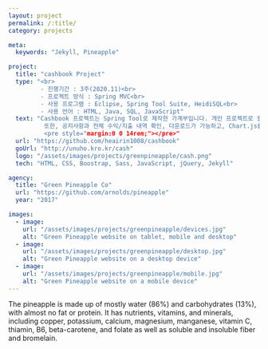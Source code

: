 ```yaml
---
layout: project
permalink: /:title/
category: projects

meta:
  keywords: "Jekyll, Pineapple"

project:
  title: "cashbook Project"
  type: "<br>
         - 진행기간 : 3주(2020.11)<br>
         - 프로젝트 방식 : Spring MVC<br>
         - 사용 프로그램 : Eclipse, Spring Tool Suite, HeidiSQL<br>
         - 사용 언어 : HTML, Java, SQL, JavaScript"
  text: "Cashbook 프로젝트는 Spring Tool로 제작한 가계부입니다. 개인 프로젝트로 캘린더API를 사용해 달력을 표시하여 전체적인 수익, 지출을 확인 가능합니다.<br>
          또한, 공지사항과 전체 수익/지출 내역 확인, 다운로드가 가능하고, Chart.js를 이용해 여러 통계차트를 확인할 수 있습니다.
          <pre style="margin:0 0 14rem;"></pre>"
  url: "https://github.com/heairin1008/cashbook"
  goUrl: "http://unuho.kro.kr/cash"
  logo: "/assets/images/projects/greenpineapple/cash.png"
  tech: "HTML, CSS, Boostrap, Sass, JavaScript, jQuery, Jekyll"

agency:
  title: "Green Pineapple Co"
  url: "https://github.com/arnolds/pineapple"
  year: "2017"

images:
  - image:
    url: "/assets/images/projects/greenpineapple/devices.jpg"
    alt: "Green Pineapple website on tablet, mobile and desktop"
  - image:
    url: "/assets/images/projects/greenpineapple/desktop.jpg"
    alt: "Green Pineapple website on a desktop device"
  - image:
    url: "/assets/images/projects/greenpineapple/mobile.jpg"
    alt: "Green Pineapple website on a mobile device"
---
```

<p>The pineapple is made up of mostly water (86%) and carbohydrates (13%), with almost no fat or protein. It has nutrients, vitamins, and minerals, including copper, potassium, calcium, magnesium, manganese, vitamin C, thiamin, B6, beta-carotene, and folate as well as soluble and insoluble fiber and bromelain.</p>

